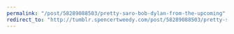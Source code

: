 ```yaml
---
permalink: "/post/58289088503/pretty-saro-bob-dylan-from-the-upcoming"
redirect_to: "http://tumblr.spencertweedy.com/post/58289088503/pretty-saro-bob-dylan-from-the-upcoming"
---
```

